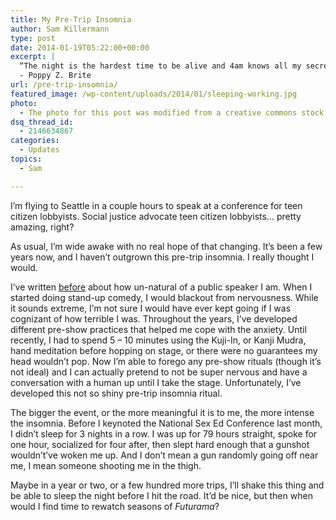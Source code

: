 ```yaml
---
title: My Pre-Trip Insomnia
author: Sam Killermann
type: post
date: 2014-01-19T05:22:00+00:00
excerpt: |
  “The night is the hardest time to be alive and 4am knows all my secrets.”
  - Poppy Z. Brite
url: /pre-trip-insomnia/
featured_image: /wp-content/uploads/2014/01/sleeping-working.jpg
photo:
  - The photo for this post was modified from a creative commons stock image.
dsq_thread_id:
  - 2146634867
categories:
  - Updates
topics:
  - Sam

---
```

I&#8217;m flying to Seattle in a couple hours to speak at a conference for teen citizen lobbyists. Social justice advocate teen citizen lobbyists&#8230; pretty amazing, right?

As usual, I&#8217;m wide awake with no real hope of that changing. It&#8217;s been a few years now, and I haven&#8217;t outgrown this pre-trip insomnia. I really thought I would.

I&#8217;ve written [before][1] about how un-natural of a public speaker I am. When I started doing stand-up comedy, I would blackout from nervousness. While it sounds extreme, I&#8217;m not sure I would have ever kept going if I was cognizant of how terrible I was. Throughout the years, I&#8217;ve developed different pre-show practices that helped me cope with the anxiety. Until recently, I had to spend 5 &#8211; 10 minutes using the Kuji-In, or Kanji Mudra, hand meditation before hopping on stage, or there were no guarantees my head wouldn&#8217;t pop. Now I&#8217;m able to forego any pre-show rituals (though it&#8217;s not ideal) and I can actually pretend to not be super nervous and have a conversation with a human up until I take the stage. Unfortunately, I&#8217;ve developed this not so shiny pre-trip insomnia ritual.

The bigger the event, or the more meaningful it is to me, the more intense the insomnia. Before I keynoted the National Sex Ed Conference last month, I didn&#8217;t sleep for 3 nights in a row. I was up for 79 hours straight, spoke for one hour, socialized for four after, then slept hard enough that a gunshot wouldn&#8217;t&#8217;ve woken me up. And I don&#8217;t mean a gun randomly going off near me, I mean someone shooting me in the thigh.

Maybe in a year or two, or a few hundred more trips, I&#8217;ll shake this thing and be able to sleep the night before I hit the road. It&#8217;d be nice, but then when would I find time to rewatch seasons of _Futurama_?

 [1]: //hiding-behind-a-keyboard/ "Hiding Behind a Keyboard: The Terror of the Unknown"